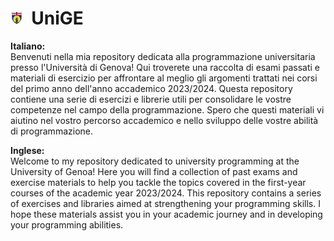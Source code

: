 # <img src="logo.png" height=20>&nbsp; UniGE

**Italiano:** <br>
Benvenuti nella mia repository dedicata alla programmazione universitaria presso l'Università di Genova! Qui troverete una raccolta di esami passati e materiali di esercizio per affrontare al meglio gli argomenti trattati nei corsi del primo anno dell'anno accademico 2023/2024. Questa repository contiene una serie di esercizi e librerie utili per consolidare le vostre competenze nel campo della programmazione. Spero che questi materiali vi aiutino nel vostro percorso accademico e nello sviluppo delle vostre abilità di programmazione.

**Inglese:** <br>
Welcome to my repository dedicated to university programming at the University of Genoa! Here you will find a collection of past exams and exercise materials to help you tackle the topics covered in the first-year courses of the academic year 2023/2024. This repository contains a series of exercises and libraries aimed at strengthening your programming skills. I hope these materials assist you in your academic journey and in developing your programming abilities.
